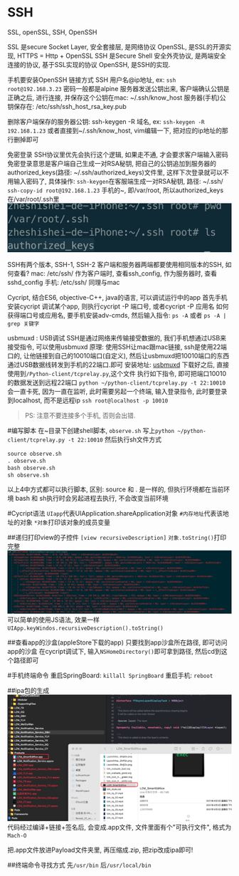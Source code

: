 # SSH
SSL, openSSL, SSH, OpenSSH

SSL 是secure Socket Layer, 安全套接层, 是网络协议
OpenSSL, 是SSL的开源实现, HTTPS = Http + OpenSSL
SSH 是Secure Shell 安全外壳协议, 是两端安全连接的协议, 基于SSL实现的协议
OpenSSH, 是SSH的实现.

手机要安装OpenSSH
链接方式 SSH 用户名@ip地址, ex: 
`ssh root@192.168.3.23`
密码一般都是alpine
服务器发送公钥出来, 客户端确认公钥是正确之后, 进行连接, 并保存这个公钥在mac: ~/.ssh/know_host
服务器(手机)公钥保存在: /etc/ssh/ssh_host_rsa_key.pub

删除客户端保存的服务器公钥: ssh-keygen -R 域名, ex: 
`ssh-keygen -R 192.168.1.23`
或者直接到~/.ssh/know_host, vim编辑一下, 把对应的ip地址的那行删掉即可

免密登录
SSH协议里优先会执行这个逻辑, 如果走不通, 才会要求客户端输入密码
免密登录意思是客户端自己生成一对RSA秘钥, 把自己的公钥追加到服务器的authorized_keys(路径: ~/.ssh/authorized_keys)文件里, 这样下次登录就可以不用输入密码了, 具体操作: 
`ssh-keygen`在客服端生成一对RSA秘钥, 路径: ~/.ssh/
`ssh-copy-id root@192.168.1.23`
手机的~, 即/var/root, 所以authorized_keys在/var/root/.ssh里
![-w271](media/16226023916006.jpg)


SSH有两个版本, SSH-1, SSH-2
客户端和服务器两端都要使用相同版本的SSH, 如何查看?
mac: /etc/ssh/
作为客户端时, 查看ssh_config, 作为服务器时, 查看sshd_config
手机: /etc/ssh/
同理与mac

Cycript, 结合ES6, objective-C++, java的语言, 可以调试运行中的app
首先手机安装cycript
调试某个app, 则执行cycript -P 端口号, 或者cycript -P 应用名
如何获得端口号或应用名, 要手机安装adv-cmds, 然后输入指令: 
`ps -A` 或者 `ps -A | grep 关键字`

usbmuxd : USB调试
SSH是通过网络来传输接受数据的, 我们手机想通过USB来接受指令, 可以使用usbmuxd
原理:
使用SSH让mac跟mac链接, ssh是使用22端口的, 让他链接到自己的10010端口(自定义), 然后让usbmuxd把10010端口的东西通过USB数据线转发到手机的22端口.即可
安装地址: [usbmuxd](https://cgit.sukimashita.com/usbmuxd.git/snapshot/usbmuxd-1.0.8.tar.gz)
下载好之后, 直接使用到`/Python-client/tcprelay.py`,这个文件
执行如下指令, 即可把端口10010的数据发送到远程22端口
`python ~/python-client/tcprelay.py -t 22:10010`
会一直卡死, 因为一直在监听, 此时需要另起一个终端, 输入登录指令, 此时要登录到localhost, 而不是远程ip
`ssh root@localhost -p 10010`
> PS: 注意不要连接多个手机, 否则会出错.
> 

#编写脚本
在~目录下创建shell脚本, `observe.sh`
写上`python ~/python-client/tcprelay.py -t 22:10010`
然后执行sh文件方式
```shell
source observe.sh
. observe.sh
bash observe.sh
sh observe.sh
```
以上4中方式都可以执行脚本, 区别:
source 和 . 是一样的, 但执行环境都在当前环境
bash 和 sh执行时会另起进程去执行, 不会改变当前环境

#Cycript语法
`UIapp`代表UIApplication.shareApplication对象
`#内存地址`代表该地址的对象
`*对象`打印该对象的成员变量

##递归打印view的子控件
`[view recursiveDescription]`
`对象.toString()`打印完整
![](media/16226205764157.jpg)
可以简单的使用JS语法, 效果一样
`UIApp.keyWindos.recursiveDescription().toString()`

##查看app的沙盒(appleStore下载的app)
只要找到app沙盒所在路径, 即可访问app的沙盒
在cycript调试下, 输入`NSHomeDirectory()`即可拿到路径, 然后cd到这个路径即可


#手机终端命令
重启SpringBoard: `killall SpringBoard`
重启手机: `reboot`

##ipa包的生成
![](media/16231448001924.jpg)
代码经过编译+链接+签名后, 会变成.app文件, 文件里面有个"可执行文件", 格式为`Mach-O`

把.app文件放进Payload文件夹里, 再压缩成.zip, 把zip改成ipa即可!

##终端命令寻找方式
先`/usr/bin`
后`/usr/local/bin`